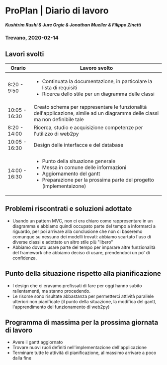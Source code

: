 # ProPlan | Diario di lavoro
##### Kushtrim Rushi & Jure Grgic & Jonathan Mueller & Filippo Zinetti
### Trevano, 2020-02-14

## Lavori svolti

| Orario        | Lavoro svolto |
|---------------|---------------|
| 8:20 - 9:50 | <ul><li>Continuata la documentazione, in particolare la lista di requisiti</li><li>Ricerca dello stile per un diagramma delle classi</li></ul> |
| 10:05 - 16:30 | Creato schema per rappresentare le funzionalità dell'applicazione, simile ad un diagramma delle classi ma non definibile tale  |
| 8:20 - 14:00 | Ricerca, studio e acquisizione competenze per l'utilizzo di web2py |
| 10:05 - 16:30 | Design delle interfacce e del database |
| 14:00 - 16:30 | <ul><li>Punto della situazione generale</li><li>Messa in comune delle informazioni</li><li>Aggiornamento del gantt</li><li>Preparazione per la prossima parte del progetto (implementaizone) </li></ul> |


##  Problemi riscontrati e soluzioni adottate
- Usando un pattern MVC, non ci era chiaro come rappresentare in un diagramma e abbiamo quindi occupato parte del tempo a informarci a riguardo, per poi arrivare alla conclusione che non ci baseremo comunque su nessuno dei modelli trovati: abbiamo scartato l'uso di diverse classi e adottato un altro stile più "libero"
- Abbiamo dovuto usare parte del tempo per imparare altre funzionalità del framework che abbiamo deciso di usare, prendendoci un po' di confidenza.

##  Punto della situazione rispetto alla pianificazione
- I design che ci eravamo prefissati di fare per oggi hanno subito rallentamenti, ma stanno procedendo.
- Le risorse sono risultate abbastanza per permetterci attività parallele ulteriori non pianificate (il punto della situazione, la modifica del gantt, l'apprendimento del funzionamento di web2py)

## Programma di massima per la prossima giornata di lavoro
- Avere il gantt aggiornato
- Trovare nuovi ruoli definiti nell'implementazione dell'applicazione
- Terminare tutte le attività di pianificazione, al massimo arrivare a poco dalla fine
